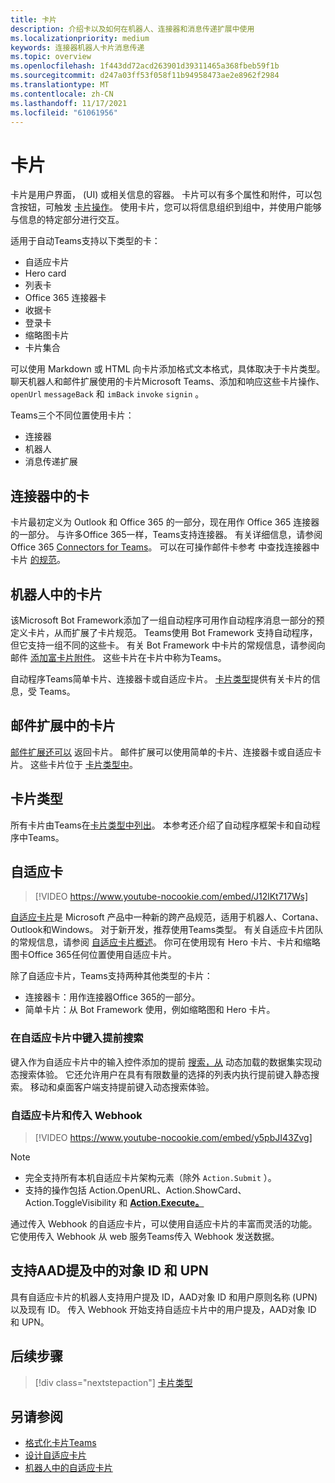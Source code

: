 ```yaml
---
title: 卡片
description: 介绍卡以及如何在机器人、连接器和消息传递扩展中使用
ms.localizationpriority: medium
keywords: 连接器机器人卡片消息传递
ms.topic: overview
ms.openlocfilehash: 1f443dd72acd263901d39311465a368fbeb59f1b
ms.sourcegitcommit: d247a03ff53f058f11b94958473ae2e8962f2984
ms.translationtype: MT
ms.contentlocale: zh-CN
ms.lasthandoff: 11/17/2021
ms.locfileid: "61061956"
---
```

# <a name="cards"></a>卡片

卡片是用户界面， (UI) 或相关信息的容器。 卡片可以有多个属性和附件，可以包含按钮，可触发 [卡片操作](~/task-modules-and-cards/cards/cards-actions.md)。 使用卡片，您可以将信息组织到组中，并使用户能够与信息的特定部分进行交互。

适用于自动Teams支持以下类型的卡：
 
- 自适应卡片
- Hero card
- 列表卡
- Office 365 连接器卡
- 收据卡
- 登录卡
- 缩略图卡片
- 卡片集合

可以使用 Markdown 或 HTML 向卡片添加格式文本格式，具体取决于卡片类型。 聊天机器人和邮件扩展使用的卡片Microsoft Teams、添加和响应这些卡片操作、 `openUrl` `messageBack` 和 `imBack` `invoke` `signin` 。

Teams三个不同位置使用卡片：

* 连接器
* 机器人
* 消息传递扩展

## <a name="cards-in-connectors"></a>连接器中的卡

卡片最初定义为 Outlook 和 Office 365 的一部分，现在用作 Office 365 连接器的一部分。 与许多Office 365一样，Teams支持连接器。 有关详细信息，请参阅 Office 365 [Connectors for Teams](~/webhooks-and-connectors/what-are-webhooks-and-connectors.md)。 可以在可操作邮件卡参考 中查找连接器中卡片 [的规范](/outlook/actionable-messages/card-reference)。

## <a name="cards-in-bots"></a>机器人中的卡片

该Microsoft Bot Framework添加了一组自动程序可用作自动程序消息一部分的预定义卡片，从而扩展了卡片规范。 Teams使用 Bot Framework 支持自动程序，但它支持一组不同的这些卡。 有关 Bot Framework 中卡片的常规信息，请参阅向邮件 [添加富卡片附件](/bot-framework/nodejs/bot-builder-nodejs-send-rich-cards)。 这些卡片在卡片中称为Teams。

自动程序Teams简单卡片、连接器卡或自适应卡片。 [卡片类型](~/task-modules-and-cards/cards/cards-reference.md)提供有关卡片的信息，受 Teams。

## <a name="cards-in-messaging-extensions"></a>邮件扩展中的卡片

[邮件扩展还可以](~/messaging-extensions/what-are-messaging-extensions.md) 返回卡片。 邮件扩展可以使用简单的卡片、连接器卡或自适应卡片。 这些卡片位于 [卡片类型中](~/task-modules-and-cards/cards/cards-reference.md)。

## <a name="types-of-cards"></a>卡片类型

所有卡片由Teams在[卡片类型中列出](~/task-modules-and-cards/cards/cards-reference.md)。 本参考还介绍了自动程序框架卡和自动程序中Teams。

## <a name="adaptive-cards"></a>自适应卡

> [!VIDEO https://www.youtube-nocookie.com/embed/J12lKt717Ws]

[自适应卡片](~/task-modules-and-cards/cards/cards-reference.md#adaptive-card)是 Microsoft 产品中一种新的跨产品规范，适用于机器人、Cortana、Outlook和Windows。 对于新开发，推荐使用Teams类型。 有关自适应卡片团队的常规信息，请参阅 [自适应卡片概述](/adaptive-cards)。 你可在使用现有 Hero 卡片、卡片和缩略图卡Office 365任何位置使用自适应卡片。

除了自适应卡片，Teams支持两种其他类型的卡片：

* 连接器卡：用作连接器Office 365的一部分。
* 简单卡片：从 Bot Framework 使用，例如缩略图和 Hero 卡片。

### <a name="type-ahead-search-in-adaptive-cards"></a>在自适应卡片中键入提前搜索  

键入作为自适应卡片中的输入控件添加的提前 [搜索，从](~/task-modules-and-cards/cards/dynamic-search.md) 动态加载的数据集实现动态搜索体验。 它还允许用户在具有有限数量的选择的列表内执行提前键入静态搜索。 移动和桌面客户端支持提前键入动态搜索体验。 

### <a name="adaptive-cards-and-incoming-webhooks"></a>自适应卡片和传入 Webhook

> [!VIDEO https://www.youtube-nocookie.com/embed/y5pbJI43Zvg]

> [!NOTE]
> * 完全支持所有本机自适应卡片架构元素（除外 `Action.Submit` ）。
> * 支持的操作包括 Action.OpenURL、Action.ShowCard、Action.ToggleVisibility 和 [**Action.Execute。**](/adaptive-cards/authoring-cards/universal-action-model#actionexecute) [](https://adaptivecards.io/explorer/Action.OpenUrl.html) [](https://adaptivecards.io/explorer/Action.ShowCard.html) [](https://adaptivecards.io/explorer/Action.ToggleVisibility.html)

通过传入 Webhook 的自适应卡片，可以使用自适应卡片的丰富而灵活的功能。 它使用传入 Webhook 从 web 服务Teams传入 Webhook 发送数据。

## <a name="support-for-aad-object-id-and-upn-in-user-mention"></a>支持AAD提及中的对象 ID 和 UPN 

具有自适应卡片的机器人支持用户提及 ID，AAD对象 ID 和用户原则名称 (UPN) 以及现有 ID。 传入 Webhook 开始支持自适应卡片中的用户提及，AAD对象 ID 和 UPN。

## <a name="next-step"></a>后续步骤

> [!div class="nextstepaction"]
> [卡片类型](~/task-modules-and-cards/cards/cards-reference.md)

## <a name="see-also"></a>另请参阅

* [格式化卡片Teams](~/task-modules-and-cards/cards/cards-format.md)
* [设计自适应卡片](~/task-modules-and-cards/cards/design-effective-cards.md)
* [机器人中的自适应卡片](../bots/how-to/conversations/conversation-messages.md#adaptive-cards)